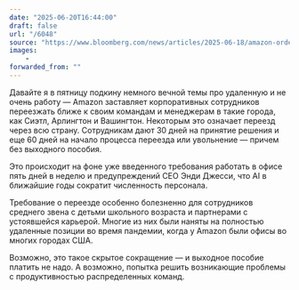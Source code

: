 ```yaml
---
date: "2025-06-20T16:44:00"
draft: false
url: "/6048"
source: "https://www.bloomberg.com/news/articles/2025-06-18/amazon-orders-employees-to-relocate-to-seattle-and-other-hubs?cmpid=tech-in-brief&utm_medium=email&utm_source=newsletter&utm_term=250620&utm_campaign=tech-in-brief"
images:
    -
forwarded_from: ""
---
```


Давайте я в пятницу подкину немного вечной темы про удаленную и не очень работу — Amazon заставляет корпоративных сотрудников переезжать ближе к своим командам и менеджерам в такие города, как Сиэтл, Арлингтон и Вашингтон. Некоторым это означает переезд через всю страну. Сотрудникам дают 30 дней на принятие решения и еще 60 дней на начало процесса переезда или увольнение — причем без выходного пособия.

Это происходит на фоне уже введенного требования работать в офисе пять дней в неделю и предупреждений CEO Энди Джесси, что AI в ближайшие годы сократит численность персонала.

Требование о переезде особенно болезненно для сотрудников среднего звена с детьми школьного возраста и партнерами с устоявшейся карьерой. Многие из них были наняты на полностью удаленные позиции во время пандемии, когда у Amazon были офисы во многих городах США.

Возможно, это такое скрытое сокращение — и выходное пособие платить не надо. А возможно, попытка решить возникающие проблемы с продуктивностью распределенных команд.

